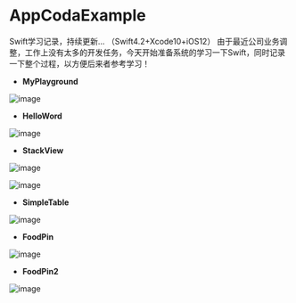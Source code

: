 # AppCodaExample
Swift学习记录，持续更新… （Swift4.2+Xcode10+iOS12）
由于最近公司业务调整，工作上没有太多的开发任务，今天开始准备系统的学习一下Swift，同时记录一下整个过程，以方便后来者参考学习！

- **MyPlayground**

![image](https://github.com/chengaojian/AppCodaExample/blob/master/png/MyFirstPlayground.png)

- **HelloWord**

![image](https://github.com/chengaojian/AppCodaExample/blob/master/gif/HelloWorld.gif)

- **StackView**

![image](https://github.com/chengaojian/AppCodaExample/blob/master/png/StackViewDemo.png)

![image](https://github.com/chengaojian/AppCodaExample/blob/master/gif/StackViewDemo.gif)  

- **SimpleTable**

![image](https://github.com/chengaojian/AppCodaExample/blob/master/png/SimpleTable.png)

- **FoodPin**

![image](https://github.com/chengaojian/AppCodaExample/blob/master/png/FoodPin.png)

- **FoodPin2**

![image](https://github.com/chengaojian/AppCodaExample/blob/master/png/FoodPin2.png)
